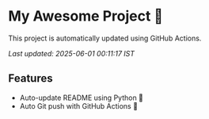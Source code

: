# My Awesome Project 🚀

This project is automatically updated using GitHub Actions.

_Last updated: 2025-06-01 00:11:17 IST_

## Features
- Auto-update README using Python 🐍
- Auto Git push with GitHub Actions 🤖
